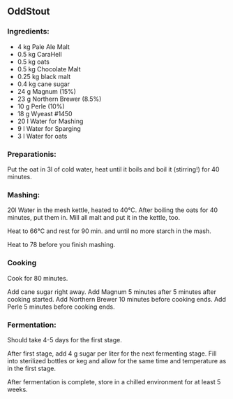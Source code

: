 ## OddStout

### Ingredients:
 * 4 kg     Pale Ale Malt
 * 0.5 kg   CaraHell
 * 0.5 kg   oats
 * 0.5 kg   Chocolate Malt
 * 0.25 kg  black malt
 * 0.4 kg   cane sugar
 * 24 g     Magnum (15%)
 * 23 g     Northern Brewer (8.5%)
 * 10 g     Perle (10%)
 * 18 g     Wyeast #1450
 * 20 l     Water for Mashing
 * 9 l      Water for Sparging
 * 3 l      Water for oats
### Preparationis:
 Put the oat in 3l of cold water, heat until it boils and boil it (stirring!) for 40 minutes.

### Mashing:
 20l Water in the mesh kettle, heated to 40°C. After boiling the oats for 40 minutes, put them in. Mill all malt and put it in the kettle, too.

 Heat to 66°C and rest for 90 min. and until no more starch in the mash.

 Heat to 78 before you finish mashing.

### Cooking

Cook for 80 minutes.

Add cane sugar right away.
Add Magnum 5 minutes after 5 minutes after cooking started.
Add Northern Brewer 10 minutes before cooking ends.
Add Perle 5 minutes before cooking ends.

### Fermentation:

Should take 4-5 days for the first stage.

After first stage, add 4 g sugar per liter for the next fermenting stage. Fill into sterilized bottles or keg and allow for the same time and temperature as in the first stage.

After fermentation is complete, store in a chilled environment for at least 5 weeks.


 


